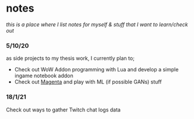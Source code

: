 # notes

*this is a place where I list notes for myself & stuff that I want to learn/check out*

### **5/10/20**

as side projects to my thesis work, I currently plan to;
  - Check out WoW Addon programming with Lua and develop a simple ingame notebook addon
  - Check out [Magenta](https://github.com/magenta/magenta) and play with ML (if possible GANs) stuff
  
### **18/1/21**

Check out ways to gather Twitch chat logs data
